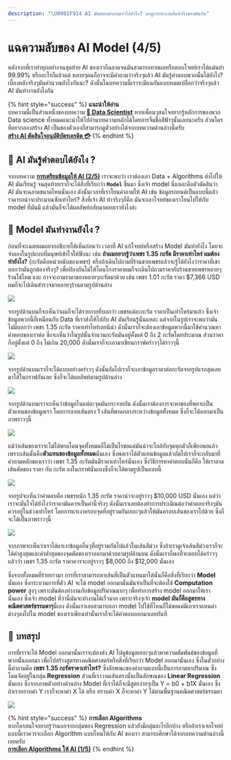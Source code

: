 ```yaml
---
description: "\U0001F914 AI มันตอบคำถามเราได้ยังไง? มาดูการทำงานที่แท้จริงของมันกัน"
---
```


# แฉความลับของ AI Model \(4/5\)

หลังจากที่เราทำทุกอย่างจนสุดท้าย AI ของเราก็ฉลาดจนมันสามารถทายผลหรือตอบโจทย์เราได้แม่นยำ 99.99% หรืออะไรก็แล้วแต่ หลายๆคนก็อาจจะมีคำถามว่าจริงๆแล้ว AI มันรู้คำตอบพวกนั้นได้ยังไง? เบื้องหลังจริงๆมันคำนวณยังไงกันนะ? ดังนั้นในบทความนี้เราจะมีแฉกันแบบหมดเปลือกว่าจริงๆแล้ว AI มันทำงานยังไงกัน

{% hint style="success" %}
**แนะนำให้อ่าน**  
บทความนี้เป็นส่วนหนึ่งของบทความ [**👶 Data Scientist**](https://saladpuk.gitbook.io/learn/basic/data-scientist) หากเพื่อนๆสนใจอยากรู้หลักการของพวก Data science ทั้งหมดแนะนำให้ไปอ่านบทความหลักได้โดยการจิ้มชื่อสีฟ้าๆนั้นเลยนะครับ ส่วนใครที่อยากลองสร้าง AI เป็นของตัวเองก็สามารถดูตัวอย่างได้จากบทความด้านล่างนี้ครับ  
[**สร้าง AI ตัดสินใจอนุมัติบัตรเครดิต 💳**](https://saladpuk.gitbook.io/learn/cloud/machine-learning-studio/credit-risk)
{% endhint %}

## 🤔 AI มันรู้คำตอบได้ยังไง ?

จากบทความ [**การเตรียมข้อมูลให้ AI \(2/5\)**](https://saladpuk.gitbook.io/learn/basic/data-scientist/data-ready) เราจะพบว่า เราต้องเอา Data + Algorithms ส่งไปให้ AI มันเรียนรู้ จนสุดท้ายเราก็จะได้สิ่งที่เรียกว่า **`Model`** ขึ้นมา ซึ่งเจ้า model นี่แหละคือตัวตัดสินว่า AI มันจะฉลาดขนาดไหนนั่นเอง ดังนั้นเวลาที่เราโยนคำถามให้ AI เช่น ข้อมูลรถยนต์เป็นแบบนี้แล้วราคารถน่าจะประมาณซักเท่าไหร่? สิ่งที่เจ้า AI ทำจริงๆก็คือ มันจะเอาโจทย์ของเราโยนไปให้กับ model ที่มันมี แล้วมันก็จะได้ผลลัพท์กลับมาตอบเรายังไงล่ะ

## 🤔 Model มันทำงานยังไง ?

ก่อนที่จะเฉลยผมอยากอธิบายให้เห็นก่อนว่า เวลาที่ AI แก้โจทย์หรือสร้าง Model มันทำยังไง โดยจะจำลองในรูปแบบที่มนุษย์เข้าใจให้ฟังนะ เช่น **ถ้าผมอยากรู้ว่าเพชร 1.35 กะรัต มีราคาเท่าไหร่ ผมต้องทำยังไง?** \(กะรัตคือหน่วยนับของเพชร\) หรือถ้าเดินไปถามที่ร้านขายเพชรแล้วจะรู้ได้ยังไงว่าราคาที่เขาบอกว่ามันถูกต้องจริงๆ? เพื่อป้องกันไม่ให้โดนโกงราคาผมก็จะเดินไปถามราคากับร้านขายเพชรหลายๆร้านใช่ไหม และ อาจจะถามราคาของหลายๆกะรัตมาด้วย เช่น เพชร 1.01 กะรัต ราคา $7,366 USD ผมก็จะไปเดินสำรวจมาหลายๆร้านตามรูปด้านล่าง

![](../../.gitbook/assets/image%20%28759%29.png)

จากรูปด้านบนก็จะเห็นว่าผมก็จะได้รายกายที่บอกว่า เพชรแต่ละกะรัต ราคาเป็นเท่าไหร่มาแล้ว ซึ่งเจ้าข้อมูลพวกนี้ก็เหมือนกับ Data ที่เราส่งให้ไปกับ AI มันเรียนรู้นั่นแหละ แต่จากในรูปเราจะพบว่ามันไม่มีบอกว่า เพชร 1.35 กะรัต ราคาเท่าไหร่เลยนิน่า ดังนั้นเราก็จะต้องเอาข้อมูลพวกนี้มาใช้คำนวณหาคำตอบของเราต่อ ซึ่งจะเห็นว่าในรูปนั้นจำนวนกะรัตมันอยู่ตั้งแต่ 0 ถึง 2 กะรัตโดยประมาณ ส่วนราคาก็อยู่ตั้งแต่ 0 ถึง ไม่เกิน 20,000 ดังนั้นเราก็จะเอามาเขียนกราฟคร่าวๆได้ราวๆนี้

![](../../.gitbook/assets/image%20%2881%29.png)

จากรูปด้านบนเราก็จะได้แบบอย่างคร่าวๆ ดังนั้นถัดไปเราก็จะเอาข้อมูลราตาต่อกะรัตจากรูปแรกสุดเลยมาใส่ในกราฟกันเลย ซึ่งก็จะได้ผลลัพท์ตามรูปด้านล่าง

![](../../.gitbook/assets/image%20%2848%29.png)

จากรูปด้านบนเราจะเห็นว่าข้อมูลในแต่ละจุดมันกระจายกัน ดังนั้นเราต้องการจะหาของที่พอจะเป็นตัวแทนของข้อมูลเรา โดยการลากเส้นตรง 1 เส้นที่พาดกลางระหว่างข้อมูลทั้งหมด ซึ่งก็จะได้ออกมาเป็นภาพราวๆนี้

![](../../.gitbook/assets/image%20%28609%29.png)

แม้ว่าเส้นของเราจะไม่ได้พาดโดนจุดทั้งหมดก็ไม่เป็นไรขอแค่มันน่าจะใกล้กับจุดทุกตัวก็เพียงพอแล้ว เพราะเส้นนั้นคือ**ตัวแทนของข้อมูลทั้งหมด**นั่นเอง ซึ่งพอเราได้ตัวแทนข้อมูลแล้วถัดไปเราก็จะกลับมาที่คำถามหลักของเราว่า เพชร 1.35 กะรัตมันมีราคาเท่าไหร่นั่นเอง ซึ่งวิธีการหาคำตอบนั่นก็คือ ให้เราลาดเส้นตัดของ ราคา กับ กะรัต ลงในกราฟนั่นเองซึ่งก็จะได้ตามรูปเป็นแบบนี้

![](../../.gitbook/assets/image%20%2891%29.png)

จากรูปจะเห็นว่าคำตอบคือ เพชรหนัก 1.35 กะรัต ราคาน่าจะอยู่ราวๆ $10,000 USD นั่นเอง แต่ว่าเราจะมั่นใจได้ยังไงว่าราคามันควรเป็นค่านี้จริงๆ ดังนั้นเราเลยต้องทำการประเมิณต่อว่าคำตอบจริงๆมันควรอยู่ในช่วงเท่าไหร่ โดยการแรเงาครอบจุดที่อยู่รวมกันเยอะๆแล้วให้มันครอบเส้นของเราไปด้วย ซึ่งก็จะได้เป็นภาพราวๆนี้

![](../../.gitbook/assets/image%20%28139%29.png)

จากภาพจะเห็นว่าเราได้แรเงาข้อมูลอื่นๆที่อยู่รวมกันไปแล้วในเส้นสีม่วง ซึ่งถ้าเราดูเจ้าเส้นสีม่วงเราก็จะได้ค่าสูงสุดและค่าต่ำสุดของจุดตัดของเราออกมาด้วยตามรูปด้านบน ดังนั้นเราก็พอที่จะตอบได้คร่าวๆแล้วว่า เพชร 1.35 กะรัต ราคาควรจะอยู่ราวๆ $8,000 ถึง $12,000 นั่นเอง

ซึ่งจากทั้งหมดที่ร่ายยาวมา การที่เราสามารถหาเส้นที่เป็นตัวแทนมาได้นั้นก็คือสิ่งที่เรียกว่า **Model** นั่นเอง ซึ่งกระบวนการที่ตัว AI จะได้ model ออกมานั้นมันจำเป็นที่จะต้องใช้ **Computation power** สูงๆ เพราะมันต้องทำงานกับข้อมูลปริมาณมากๆ เพื่อทำการสร้าง model ออกมาให้เรานั่นเอง ซึ่งเจ้า model ที่ว่านี้มันจะทำงานได้เร็วมาก เพราะจริงๆเจ้า **model มันก็คือสูตรทางคณิตศาสตร์ธรรมดาๆ**นี่เอง ดังนั้นเราเลยสามารถเอา model ไปใช้ที่ไหนก็ได้ขอแค่มีเอาเราแทนค่าต่างๆลงไปใน model ของเราเพียงเท่านั้นเราก็จะได้คำตอบออกมาเลยทันที

## 🎯 บทสรุป

การที่เราจะได้ Model ออกมานั้นเราจะต้องส่ง AI ไปดูข้อมูลเยอะๆแล้วหาความสัมพันธ์ของข้อมูลที่พวกนั้นออกมา เพื่อไปสร้างสูตรทางคณิตศาสตร์หรือสิ่งที่เรียกว่า Model ออกมานั่นเอง ซึ่งในตัวอย่างนี้คำถามคือ **เพชร 1.35 กะรัตราคาเท่าไหร่?** ซึ่งลักษณะของคำถามแบบนี้เป็นการถามหาปริมาณ ซึ่งโดนจัดอยู่ในกลุ่ม **Regression** ส่วนที่เราวาดเส้นตรงนั้นเป็นลักษณของ **Linear Regression** นั่นเอง ซึ่งจากภาพตัวอย่างด้านล่าง Model ที่เราได้ก็จะมีสูตรง่ายๆเป็น Y = b0 + b1X นั่นเอง ซึ่งถ้าเราทราบค่า Y เราก็จะหาค่า X ได้ หรือ ทราบค่า X ก็จะหาค่า Y ได้ตามพื้นฐานคณิตศาสตร์ธรรมดา

![](../../.gitbook/assets/image%20%28526%29.png)

{% hint style="success" %}
**การเลือก Algorithms**  
หากใครสนใจอยากรู้ว่านอกจากกลุ่มของ Regression  แล้วยังมีกลุ่มอะไรอีกบ้าง หรือถ้าเราเจอโจทย์แบบนี้เราควรจะเลือก Algorithm แบบไหนให้กับ AI ของเรา สามารถศึกษาได้จากบทความด้านล่างนี้เลยครับ  
[**การเลือก Algorithms ให้ AI \(1/5\)**](https://saladpuk.gitbook.io/learn/basic/data-scientist/algorithms-category)
{% endhint %}







